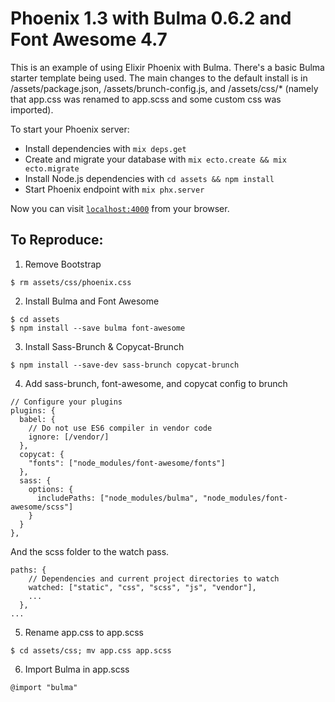 # Phoenix 1.3 with Bulma 0.6.2 and Font Awesome 4.7

This is an example of using Elixir Phoenix with Bulma.  There's a basic Bulma starter template being used. The main changes to the default install is in /assets/package.json, /assets/brunch-config.js, and /assets/css/* (namely that app.css was renamed to app.scss and some custom css was imported).

To start your Phoenix server:

  * Install dependencies with `mix deps.get`
  * Create and migrate your database with `mix ecto.create && mix ecto.migrate`
  * Install Node.js dependencies with `cd assets && npm install`
  * Start Phoenix endpoint with `mix phx.server`

Now you can visit [`localhost:4000`](http://localhost:4000) from your browser.

## To Reproduce:

1. Remove Bootstrap 
```
$ rm assets/css/phoenix.css
```
2. Install Bulma and Font Awesome
```
$ cd assets
$ npm install --save bulma font-awesome
```
3. Install Sass-Brunch & Copycat-Brunch
```
$ npm install --save-dev sass-brunch copycat-brunch
```
4. Add sass-brunch, font-awesome, and copycat config to brunch
```
// Configure your plugins
plugins: {
  babel: {
    // Do not use ES6 compiler in vendor code
    ignore: [/vendor/]
  },
  copycat: {
    "fonts": ["node_modules/font-awesome/fonts"]
  },
  sass: {
    options: {
      includePaths: ["node_modules/bulma", "node_modules/font-awesome/scss"]
    }
  }
},
```
And the scss folder to the watch pass.
```
paths: {
    // Dependencies and current project directories to watch
    watched: ["static", "css", "scss", "js", "vendor"],
    ...
  },
...
```
5. Rename app.css to app.scss
```
$ cd assets/css; mv app.css app.scss
```
6. Import Bulma in app.scss
```
@import "bulma"
```

